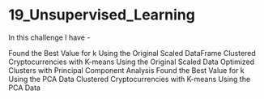 # 19_Unsupervised_Learning

In this challenge I have -

Found the Best Value for k Using the Original Scaled DataFrame
Clustered Cryptocurrencies with K-means Using the Original Scaled Data
Optimized Clusters with Principal Component Analysis
Found the Best Value for k Using the PCA Data
Clustered Cryptocurrencies with K-means Using the PCA Data
